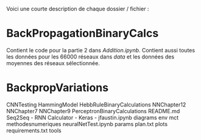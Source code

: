 Voici une courte description de chaque dossier / fichier :

# BackPropagationBinaryCalcs

Contient le code pour la partie 2 dans *Addition.ipynb*. Contient aussi toutes les données pour les 66000 réseaux dans *data* et les données des moyennes des réseaux sélectionnée.

# BackpropVariations
CNNTesting
HammingModel
HebbRuleBinaryCalculations
NNChapter12
NNChapter7
NNChapter9
PerceptronBinaryCalculations
README.md
Seq2Seq - RNN Calculator - Keras - jfaustin.ipynb
diagrams
env
mct
methodesnumeriques
neuralNetTest.ipynb
params
plan.txt
plots
requirements.txt
tools
